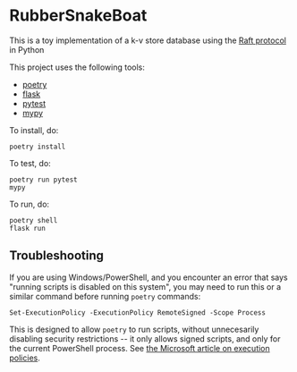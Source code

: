 # RubberSnakeBoat

This is a toy implementation of a k-v store database using the [Raft protocol](https://raft.github.io/) in Python

This project uses the following tools:
- [poetry](https://python-poetry.org/docs/)
- [flask](https://flask.palletsprojects.com)
- [pytest](https://docs.pytest.org)
- [mypy](https://mypy.readthedocs.io/en/stable/index.html)

To install, do:

```commandline
poetry install
```

To test, do:

```commandline
poetry run pytest
mypy
```

To run, do:

```commandline
poetry shell
flask run
```


## Troubleshooting

If you are using Windows/PowerShell, and you encounter an error that says "running scripts is disabled on this system", you may need to run this or a similar command before running `poetry` commands:

```commandline
Set-ExecutionPolicy -ExecutionPolicy RemoteSigned -Scope Process
```

This is designed to allow `poetry` to run scripts, without unnecesarily disabling security restrictions -- it only allows signed scripts, and only for the current PowerShell process. See [the Microsoft article on execution policies](https://learn.microsoft.com/en-us/powershell/module/microsoft.powershell.core/about/about_execution_policies?view=powershell-7.3).
